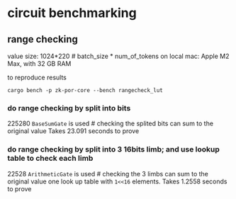 # circuit benchmarking
## range checking
value size: 1024*220 # batch_size * num_of_tokens
on local mac: Apple M2 Max, with 32 GB RAM

to reproduce results
```
cargo bench -p zk-por-core --bench rangecheck_lut
```

### do range checking by split into bits

225280 `BaseSumGate` is used # checking the splited bits can sum to the original value
Takes 23.091 seconds to prove

### do range checking by split into 3 16bits limb; and use lookup table to check each limb

22528 `ArithmeticGate` is used # checking the 3 limbs can sum to the original value
one look up table with `1<<16` elements.
Takes 1.2558 seconds to prove